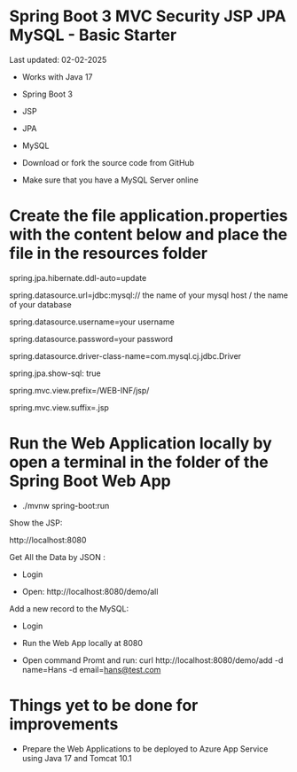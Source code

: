   # Spring Boot 3 MVC Security JSP JPA MySQL - Basic Starter

Last updated: 02-02-2025

- Works with Java 17

- Spring Boot 3

- JSP

- JPA

- MySQL

- Download or fork the source code from GitHub

- Make sure that you have a MySQL Server online

# Create the file application.properties with the content below and place the file in the resources folder

spring.jpa.hibernate.ddl-auto=update

spring.datasource.url=jdbc:mysql:// the name of your mysql host / the name of your database

spring.datasource.username=your username 

spring.datasource.password=your password

spring.datasource.driver-class-name=com.mysql.cj.jdbc.Driver

spring.jpa.show-sql: true

spring.mvc.view.prefix=/WEB-INF/jsp/

spring.mvc.view.suffix=.jsp

# Run the Web Application locally by open a terminal in the folder of the Spring Boot Web App

- ./mvnw spring-boot:run 

Show the JSP:

http://localhost:8080

Get All the Data by JSON :

- Login

- Open: http://localhost:8080/demo/all

Add a new record to the MySQL:

- Login

- Run the Web App locally at 8080

- Open command Promt and run: curl http://localhost:8080/demo/add -d name=Hans -d email=hans@test.com

# Things yet to be done for improvements

- Prepare the Web Applications to be deployed to Azure App Service using Java 17 and Tomcat 10.1
